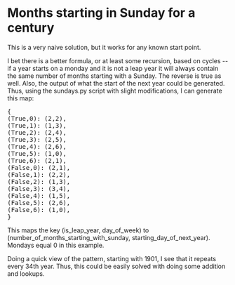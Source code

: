 Months starting in Sunday for a century
=======================================

This is a very naive solution, but it works for any known start point.

I bet there is a better formula, or at least some recursion, based on cycles --
if a year starts on a monday and it is not a leap year it will always contain
the same number of months starting with a Sunday. The reverse is true as well.
Also, the output of what the start of the next year could be generated. Thus,
using the sundays.py script with slight modifications, I can generate this
map:

<pre>
{
(True,0): (2,2),
(True,1): (1,3),
(True,2): (2,4),
(True,3): (2,5),
(True,4): (2,6),
(True,5): (1,0),
(True,6): (2,1),
(False,0): (2,1),
(False,1): (2,2),
(False,2): (1,3),
(False,3): (3,4),
(False,4): (1,5),
(False,5): (2,6),
(False,6): (1,0),
}
</pre>

This maps the key (is_leap_year, day_of_week) to 
(number_of_months_starting_with_sunday, starting_day_of_next_year). Mondays
equal 0 in this example.

Doing a quick view of the pattern, starting with 1901, I see that it repeats
every 34th year. Thus, this could be easily solved with doing some addition
and lookups.